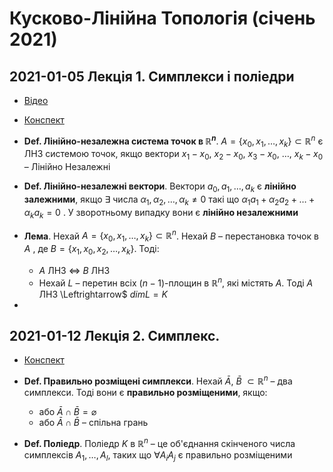 # Кусково-Лінійна Топологія (січень 2021)

## 2021-01-05 Лекція 1. Симплекси і поліедри

- [Відео](youtube.com/watch?v=L0VvA4gL5Es) 
- [Конспект](./pl_topology/lecture_1.pdf)

- **Def. Лінійно-незалежна система точок в $\mathbb{R}^{n}$**.  $A=\left\{x_{0}, x_{1}, \ldots, x_{k}\right\} \subset \mathbb{R}^{n}$ є ЛНЗ системою точок, якщо вектори $x_{1} - x_{0}$, $x_{2} - x_{0}$, $x_{3} - x_{0}$, $\ldots$, $x_{k} - x_{0}$ – Лінійно Незалежні
- **Def. Лінійно-незалежні вектори**. Вектори $a_{0}, a_{1}, \ldots, a_{k}$ є **лінійно залежними**, якщо $\exists$ числа $\alpha_{1}, \alpha_{2}, \ldots, \alpha_{k} \neq 0$ такі що $\alpha_{1}a_{1}+\alpha_{2}a_{2}+\ldots+\alpha_{k} a_{k}=0$ . У зворотньому випадку вони є **лінійно незалежними**
- **Лема**. Нехай $A=\left\{x_{0}, x_{1}, \ldots, x_{k}\right\} \subset \mathbb{R}^{n}$. Нехай $B$ – перестановка точок в $A$ , де $B = \left\{x_{1}, x_{0}, x_{2}, \ldots, x_{k}\right\}$. Тоді:
  - $A$ ЛНЗ $\Leftrightarrow$ $B$ ЛНЗ
  - Нехай $L$ – перетин всіх $(n-1)$-площин в $\mathbb{R}^{n}$, які містять $A$. Тоді $A$ ЛНЗ  \Leftrightarrow$ $dimL=K$
- 

## 2021-01-12 Лекція 2. Симплекс.

- [Конспект](./pl_topology/lecture_2.pdf)

- **Def. Правильно розміщені симплекси**. Нехай $\bar{A}$, $\bar{B}$ $\subset \mathbb{R}^{n}$ – два симплекси. Тоді вони є **правильно розміщеними**, якщо:
  - або $\bar{A} \cap \bar{B}=\varnothing$
  - або $\bar{A} \cap \bar{B}$ – спільна грань
- **Def. Поліедр**. Поліедр $K$ в $\mathbb{R}^{n}$ – це об'єднання скінченого числа симплексів $A_{1}, \ldots, A_{l}$, таких що $\forall A_{i} A_{j}$ є правильно розміщеними
